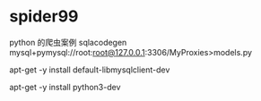 # spider99
python 的爬虫案例
sqlacodegen mysql+pymysql://root:root@127.0.0.1:3306/MyProxies>models.py


apt-get -y install default-libmysqlclient-dev

apt-get -y install python3-dev
